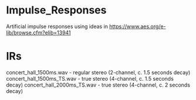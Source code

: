 # Impulse_Responses

Artificial impulse responses using ideas in https://www.aes.org/e-lib/browse.cfm?elib=13941

IRs
===
concert_hall_1500ms.wav - regular stereo (2-channel, c. 1.5 seconds decay)  
concert_hall_1500ms_TS.wav - true stereo (4-channel, c. 1.5 seconds decay)
concert_hall_2000ms_TS.wav - true stereo (4-channel, c. 2 seconds decay)
